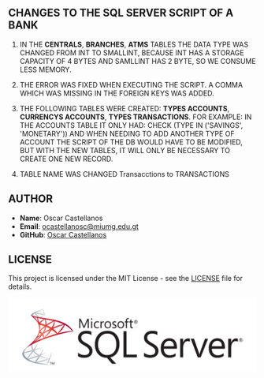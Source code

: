 ## CHANGES TO THE SQL SERVER SCRIPT OF A BANK

1. IN THE **CENTRALS**, **BRANCHES**, **ATMS** TABLES THE DATA TYPE WAS CHANGED FROM INT TO SMALLINT, BECAUSE INT HAS A STORAGE CAPACITY OF 4 BYTES AND SAMLLINT HAS 2 BYTE, SO WE CONSUME LESS MEMORY.

2. THE ERROR WAS FIXED WHEN EXECUTING THE SCRIPT. A COMMA WHICH WAS MISSING IN THE FOREIGN KEYS WAS ADDED.

3. THE FOLLOWING TABLES WERE CREATED: **TYPES ACCOUNTS**, **CURRENCYS ACCOUNTS**, **TYPES TRANSACTIONS**. FOR EXAMPLE: IN THE ACCOUNTS TABLE IT ONLY HAD: CHECK (TYPE IN ('SAVINGS', 'MONETARY')) AND WHEN NEEDING TO ADD ANOTHER TYPE OF ACCOUNT THE SCRIPT OF THE DB WOULD HAVE TO BE MODIFIED, BUT WITH THE NEW TABLES, IT WILL ONLY BE NECESSARY TO CREATE ONE NEW RECORD.

4. TABLE NAME WAS CHANGED Transacctions to TRANSACTIONS

## AUTHOR

- **Name**: Oscar Castellanos
- **Email**: <ocastellanosc@miumg.edu.gt>
- **GitHub**: [Oscar Castellanos](https://github.com/rortizs)

## LICENSE

This project is licensed under the MIT License - see the [LICENSE](LICENSE) file for details.

![Texto alternativo](assets/img/sql-server.png)